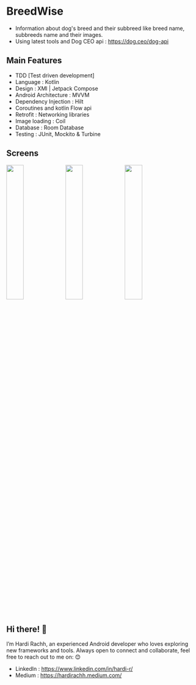 # BreedWise
- Information about dog's breed and their subbreed like breed name, subbreeds name and their images.
- Using latest tools and Dog CEO api : https://dog.ceo/dog-api

## Main Features 
- TDD [Test driven development]
- Language : Kotlin
- Design : XMl | Jetpack Compose
- Android Architecture : MVVM
- Dependency Injection : Hilt
- Coroutines and kotlin Flow api
- Retrofit : Networking libraries
- Image loading : Coil
- Database : Room Database
- Testing : JUnit, Mockito & Turbine

## Screens
<p float="left">
  <img src="https://github.com/user-attachments/assets/8142d2f3-531b-4002-9133-a3a9a93e83f5" width="30%" />
  <img src="https://github.com/user-attachments/assets/484eb99c-7a29-4615-a79c-f232146ae839" width="30%" />
  <img src="https://github.com/user-attachments/assets/131eba82-dd5c-4334-b6a6-e732409b51bf" width="30%" />
</p>

## Hi there! 👋
I’m Hardi Rachh, an experienced Android developer who loves exploring new frameworks and tools.
Always open to connect and collaborate, feel free to reach out to me on: 😊

- LinkedIn : https://www.linkedin.com/in/hardi-r/
- Medium : https://hardirachh.medium.com/

  
